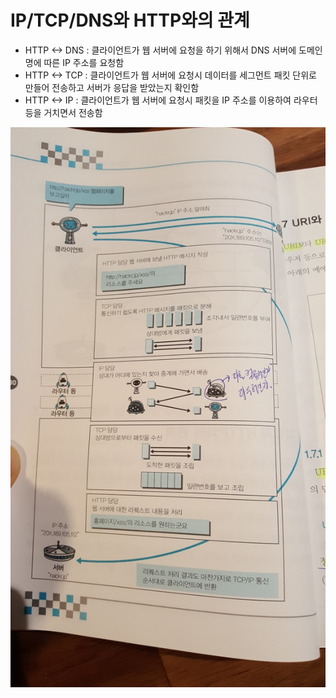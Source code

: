 # IP/TCP/DNS와 HTTP와의 관계
- HTTP <-> DNS : 클라이언트가 웹 서버에 요청을 하기 위해서 DNS 서버에 도메인명에 따른 IP 주소를 요청함
- HTTP <-> TCP : 클라이언트가 웹 서버에 요청시 데이터를 세그먼트 패킷 단위로 만들어 전송하고 서버가 응답을 받았는지 확인함
- HTTP <-> IP : 클라이언트가 웹 서버에 요청시 패킷을 IP 주소를 이용하여 라우터 등을 거치면서 전송함

![img.png](img.png)